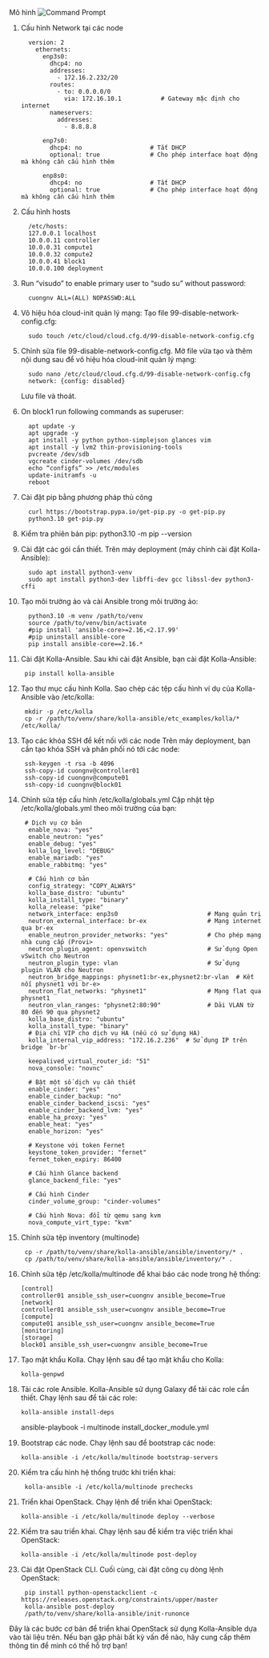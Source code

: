 Mô hình 
![Command Prompt](https://github.com/cuongnvvietis/NhanHoa/blob/main/Docs/Picture/Openstack/Screenshot_92.png)
1. Cấu hình Network tại các node
   
         version: 2
           ethernets:
             enp3s0:
               dhcp4: no
               addresses:
                 - 172.16.2.232/20
               routes:
                 - to: 0.0.0.0/0
                   via: 172.16.10.1           # Gateway mặc định cho internet
               nameservers:
                 addresses:
                   - 8.8.8.8
         
             enp7s0:
               dhcp4: no                   # Tắt DHCP
               optional: true              # Cho phép interface hoạt động mà không cần cấu hình thêm
         
             enp8s0:
               dhcp4: no                   # Tắt DHCP
               optional: true              # Cho phép interface hoạt động mà không cần cấu hình thêm
3. Cấu hình hosts
   
         /etc/hosts:
         127.0.0.1 localhost
         10.0.0.11 controller
         10.0.0.31 compute1
         10.0.0.32 compute2
         10.0.0.41 block1
         10.0.0.100 deployment

2. Run “visudo” to enable primary user to “sudo su” without password:

         cuongnv ALL=(ALL) NOPASSWD:ALL
   
3. Vô hiệu hóa cloud-init quản lý mạng: Tạo file 99-disable-network-config.cfg:

         sudo touch /etc/cloud/cloud.cfg.d/99-disable-network-config.cfg
   
4. Chỉnh sửa file 99-disable-network-config.cfg. Mở file vừa tạo và thêm nội dung sau để vô hiệu hóa cloud-init quản lý mạng:

         sudo nano /etc/cloud/cloud.cfg.d/99-disable-network-config.cfg
         network: {config: disabled}
   Lưu file và thoát.

5. On block1 run following commands as superuser:
   
         apt update -y
         apt upgrade -y
         apt install -y python python-simplejson glances vim
         apt install -y lvm2 thin-provisioning-tools
         pvcreate /dev/sdb
         vgcreate cinder-volumes /dev/sdb
         echo “configfs” >> /etc/modules
         update-initramfs -u
         reboot

6. Cài đặt pip bằng phương pháp thủ công
   
         curl https://bootstrap.pypa.io/get-pip.py -o get-pip.py
         python3.10 get-pip.py

7. Kiểm tra phiên bản pip:
         python3.10 -m pip --version
8. Cài đặt các gói cần thiết. Trên máy deployment (máy chính cài đặt Kolla-Ansible):
   
         sudo apt install python3-venv
         sudo apt install python3-dev libffi-dev gcc libssl-dev python3-cffi
9. Tạo môi trường ảo và cài Ansible trong môi trường ảo:

         python3.10 -m venv /path/to/venv
         source /path/to/venv/bin/activate
         #pip install 'ansible-core>=2.16,<2.17.99'
         #pip uninstall ansible-core
         pip install ansible-core==2.16.*

10. Cài đặt Kolla-Ansible. Sau khi cài đặt Ansible, bạn cài đặt Kolla-Ansible:

         pip install kolla-ansible
11. Tạo thư mục cấu hình Kolla. Sao chép các tệp cấu hình ví dụ của Kolla-Ansible vào /etc/kolla:

         mkdir -p /etc/kolla
         cp -r /path/to/venv/share/kolla-ansible/etc_examples/kolla/* /etc/kolla/

12. Tạo các khóa SSH để kết nối với các node
Trên máy deployment, bạn cần tạo khóa SSH và phân phối nó tới các node:

         ssh-keygen -t rsa -b 4096
         ssh-copy-id cuongnv@controller01
         ssh-copy-id cuongnv@compute01
         ssh-copy-id cuongnv@block01
   
9. Chỉnh sửa tệp cấu hình /etc/kolla/globals.yml
Cập nhật tệp /etc/kolla/globals.yml theo môi trường của bạn:

        # Dịch vụ cơ bản
         enable_nova: "yes"
         enable_neutron: "yes"
         enable_debug: "yes"
         kolla_log_level: "DEBUG"
         enable_mariadb: "yes"
         enable_rabbitmq: "yes"
         
         # Cấu hình cơ bản
         config_strategy: "COPY_ALWAYS"
         kolla_base_distro: "ubuntu"
         kolla_install_type: "binary"
         kolla_release: "pike"
         network_interface: enp3s0                         # Mạng quản trị
         neutron_external_interface: br-ex                 # Mạng internet qua br-ex
         enable_neutron_provider_networks: "yes"           # Cho phép mạng nhà cung cấp (Provi>
         neutron_plugin_agent: openvswitch                 # Sử dụng Open vSwitch cho Neutron
         neutron_plugin_type: vlan                         # Sử dụng plugin VLAN cho Neutron
         neutron_bridge_mappings: physnet1:br-ex,physnet2:br-vlan  # Kết nối physnet1 với br-e>
         neutron_flat_networks: "physnet1"                 # Mạng flat qua physnet1
         neutron_vlan_ranges: "physnet2:80:90"             # Dải VLAN từ 80 đến 90 qua physnet2
         kolla_base_distro: "ubuntu"
         kolla_install_type: "binary"
         # Địa chỉ VIP cho dịch vụ HA (nếu có sử dụng HA)
         kolla_internal_vip_address: "172.16.2.236"  # Sử dụng IP trên bridge `br-br`
         
         keepalived_virtual_router_id: "51"
         nova_console: "novnc"
         
         # Bật một số dịch vụ cần thiết
         enable_cinder: "yes"
         enable_cinder_backup: "no"
         enable_cinder_backend_iscsi: "yes"
         enable_cinder_backend_lvm: "yes"
         enable_ha_proxy: "yes"
         enable_heat: "yes"
         enable_horizon: "yes"
         
         # Keystone với token Fernet
         keystone_token_provider: "fernet"
         fernet_token_expiry: 86400
         
         # Cấu hình Glance backend
         glance_backend_file: "yes"
         
         # Cấu hình Cinder
         cinder_volume_group: "cinder-volumes"
         
         # Cấu hình Nova: đổi từ qemu sang kvm
         nova_compute_virt_type: "kvm"


10. Chỉnh sửa tệp inventory (multinode)
    
         cp -r /path/to/venv/share/kolla-ansible/ansible/inventory/* .
         cp /path/to/venv/share/kolla-ansible/ansible/inventory/* .

11. Chỉnh sửa tệp /etc/kolla/multinode để khai báo các node trong hệ thống:

        [control]
        controller01 ansible_ssh_user=cuongnv ansible_become=True
        [network]
        controller01 ansible_ssh_user=cuongnv ansible_become=True
        [compute]
        compute01 ansible_ssh_user=cuongnv ansible_become=True
        [monitoring]
        [storage]
        block01 ansible_ssh_user=cuongnv ansible_become=True
12. Tạo mật khẩu Kolla. Chạy lệnh sau để tạo mật khẩu cho Kolla:

        kolla-genpwd

13. Tải các role Ansible. Kolla-Ansible sử dụng Galaxy để tải các role cần thiết. Chạy lệnh sau để tải các role:

        kolla-ansible install-deps

       ansible-playbook -i multinode install_docker_module.yml

15. Bootstrap các node. Chạy lệnh sau để bootstrap các node:

        kolla-ansible -i /etc/kolla/multinode bootstrap-servers
        
16. Kiểm tra cấu hình hệ thống trước khi triển khai:

         kolla-ansible -i /etc/kolla/multinode prechecks 

17. Triển khai OpenStack. Chạy lệnh để triển khai OpenStack:

        kolla-ansible -i /etc/kolla/multinode deploy --verbose
    
18. Kiểm tra sau triển khai. Chạy lệnh sau để kiểm tra việc triển khai OpenStack:

        kolla-ansible -i /etc/kolla/multinode post-deploy
    
19. Cài đặt OpenStack CLI. Cuối cùng, cài đặt công cụ dòng lệnh OpenStack:

         pip install python-openstackclient -c https://releases.openstack.org/constraints/upper/master
         kolla-ansible post-deploy
         /path/to/venv/share/kolla-ansible/init-runonce

Đây là các bước cơ bản để triển khai OpenStack sử dụng Kolla-Ansible dựa vào tài liệu trên. Nếu bạn gặp phải bất kỳ vấn đề nào, hãy cung cấp thêm thông tin để mình có thể hỗ trợ bạn!
